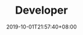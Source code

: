 ---
weight: 11
title: "Developer"
description: ""
date: 2019-10-01T21:57:40+08:00
lastmod: 2020-01-01T16:45:40+08:00
draft: false
ico: '<svg class="icon" aria-hidden="true"><use xlink:href="#icon-kaifashang"></use></svg>'
navigation: ["Developer Services","Development Documentation Tutorial"]
hidePage: true
---